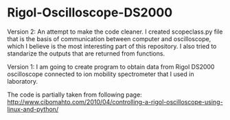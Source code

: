# Rigol-Oscilloscope-DS2000

Version 2:
An attempt to make the code cleaner. I created scopeclass.py file that is the basis of communication between computer and oscilloscope, which I believe is the most interesting part of this repository. I also tried to standarize the outputs that are returned from functions. 

Version 1:
I am going to create program to obtain data from Rigol DS2000 oscilloscope connected to ion mobility spectrometer
that I used in laboratory.

The code is partially taken from following page:
http://www.cibomahto.com/2010/04/controlling-a-rigol-oscilloscope-using-linux-and-python/

